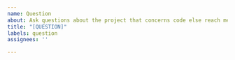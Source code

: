 ```yaml
---
name: Question
about: Ask questions about the project that concerns code else reach me directly.
title: "[QUESTION]"
labels: question
assignees: ''

---
```



